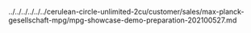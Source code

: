 ../../../../../../cerulean-circle-unlimited-2cu/customer/sales/max-planck-gesellschaft-mpg/mpg-showcase-demo-preparation-202100527.md